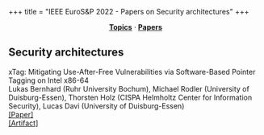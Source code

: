 +++
title = "IEEE EuroS&P 2022 - Papers on Security architectures"
+++
<center><a href="https://ieeeeurosp.github.io/2022/topics"><b>Topics</b></a> &middot; <a href="https://ieeeeurosp.github.io/2022/papers"><b>Papers</b></a></center>
<p>
<h2>Security architectures</h2><div class="bpaper"><span class="ptitle">xTag: Mitigating Use-After-Free Vulnerabilities via Software-Based Pointer Tagging on Intel x86-64</span></br><div class="pblock"><span class="author">Lukas&nbsp;Bernhard</span> <span class="institution">(Ruhr University Bochum)</span>, <span class="author">Michael&nbsp;Rodler</span> <span class="institution">(University of Duisburg-Essen)</span>, <span class="author">Thorsten&nbsp;Holz</span> <span class="institution">(CISPA Helmholtz Center for Information Security)</span>, <span class="author">Lucas&nbsp;Davi</span> <span class="institution">(University of Duisburg-Essen)</span><br><div class="pextra"><a href="https://arxiv.org/abs/2203.04117">[Paper]</a><br><a href="https://github.com/rub-syssec/xTag">[Artifact]</a><br></div></div></div>